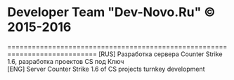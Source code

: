 # Developer Team "Dev-Novo.Ru" © 2015-2016
============================================================================
[RUS] Разработка сервера Counter Strike 1.6, разработка проектов CS под Ключ<br>
[ENG] Server Сounter Strike 1.6 of CS projects turnkey development

